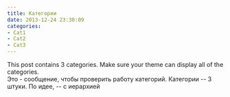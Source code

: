 ```yaml
---
title: Категории
date: 2013-12-24 23:30:09
categories:
- Cat1
- Cat2
- Cat3
---
```


This post contains 3 categories. Make sure your theme can display all of the categories.  
Это - сообщение, чтобы проверить работу категорий.
Категории -- 3 штуки.
По идее, -- с иерархией
